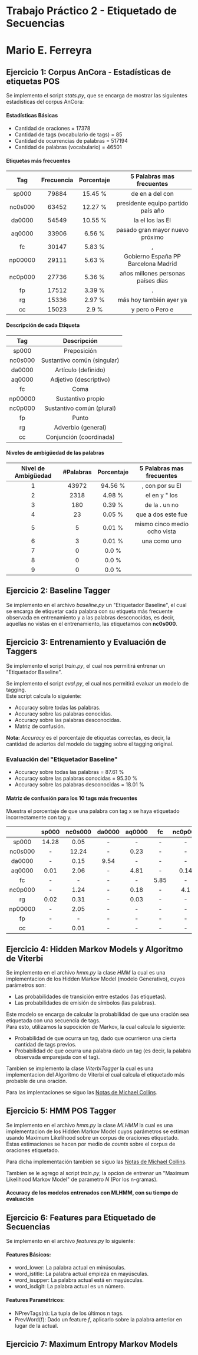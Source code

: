 Trabajo Práctico 2 - Etiquetado de Secuencias
=============================================

Mario E. Ferreyra
=================


Ejercicio 1: Corpus AnCora - Estadísticas de etiquetas POS
----------------------------------------------------------
Se implemento el script *stats.py*, que se encarga de mostrar las siguientes estadísticas del corpus AnCora:


#### Estadísticas Básicas

* Cantidad de oraciones = 17378
* Cantidad de tags (vocabulario de tags) = 85
* Cantidad de ocurrencias de palabras = 517194
* Cantidad de palabras (vocabulario) = 46501


#### Etiquetas más frecuentes

|   Tag    | Frecuencia | Porcentaje |       5 Palabras mas frecuentes       |
|:--------:|:----------:|:----------:|:-------------------------------------:|
|  sp000   |   79884    |   15.45 %  |            de en a del con            |
| nc0s000  |   63452    |   12.27 %  |  presidente equipo partido país año   |
|  da0000  |   54549    |   10.55 %  |           la el los las El            |
|  aq0000  |   33906    |   6.56 %   |    pasado gran mayor nuevo próximo    |
|    fc    |   30147    |   5.83 %   |                   ,                   |
| np00000  |   29111    |   5.63 %   |  Gobierno España PP Barcelona Madrid  |
| nc0p000  |   27736    |   5.36 %   |  años millones personas países días   |
|    fp    |   17512    |   3.39 %   |                   .                   |
|    rg    |   15336    |   2.97 %   |        más hoy también ayer ya        |
|    cc    |   15023    |    2.9 %   |            y pero o Pero e            |




#### Descripción de cada Etiqueta

|   Tag   |         Descripción         |
|:-------:|:---------------------------:|
|  sp000  |         Preposición         |
| nc0s000 | Sustantivo común (singular) |
| da0000  |     Artículo (definido)     |
| aq0000  |   Adjetivo (descriptivo)    |
|   fc    |            Coma             |
| np00000 |      Sustantivo propio      |
| nc0p000 |  Sustantivo común (plural)  |
|   fp    |            Punto            |
|   rg    |     Adverbio (general)      |
|   cc    |   Conjunción (coordinada)   |


#### Niveles de ambigüedad de las palabras

| Nivel de Ambigüedad  | #Palabras | Porcentaje |  5 Palabras mas frecuentes   |
|:--------------------:|:---------:|:----------:|:----------------------------:|
|          1           |   43972   |   94.56 %  |       , con por su El        |
|          2           |   2318    |   4.98 %   |        el en y " los         |
|          3           |    180    |   0.39 %   |        de la . un no         |
|          4           |    23     |   0.05 %   |      que a dos este fue      |
|          5           |     5     |   0.01 %   | mismo cinco medio ocho vista |
|          6           |     3     |   0.01 %   |         una como uno         |
|          7           |     0     |    0.0 %   |                              |
|          8           |     0     |    0.0 %   |                              |
|          9           |     0     |    0.0 %   |                              |


Ejercicio 2: Baseline Tagger
----------------------------
Se implemento en el archivo *baseline.py* un "Etiquetador Baseline", el cual se encarga de etiquetar cada palabra con su etiqueta más frecuente observada en entrenamiento y a las palabras desconocidas, es decir, aquellas no vistas en el entrenamiento, las etiquetamos con **nc0s000**.


Ejercicio 3: Entrenamiento y Evaluación de Taggers
--------------------------------------------------
Se implemento el script *train.py*, el cual nos permitirá entrenar un "Etiquetador Baseline".  

Se implemento el script *eval.py*, el cual nos permitirá evaluar un modelo de tagging.  
Este script calcula lo siguiente:

* Accuracy sobre todas las palabras.
* Accuracy sobre las palabras conocidas.
* Accuracy sobre las palabras desconocidas.
* Matriz de confusión.

__**Nota:**__ *Accuracy* es el porcentaje de etiquetas correctas, es decir, la cantidad de aciertos del modelo de tagging sobre el tagging original.


### Evaluación del "Etiquetador Baseline"
* Accuracy sobre todas las palabras = 87.61 %
* Accuracy sobre las palabras conocidas = 95.30 %
* Accuracy sobre las palabras desconocidas = 18.01 %

#### Matriz de confusión para los 10 tags más frecuentes

Muestra el porcentaje de que una palabra con tag x se haya etiquetado incorrectamente con tag y.

|         |  sp000  | nc0s000 | da0000  | aq0000  |   fc    | nc0p000 |   rg    | np00000 |   fp    |   cc    |
|:-------:|:-------:|:-------:|:-------:|:-------:|:-------:|:-------:|:-------:|:-------:|:-------:|:-------:|
|  sp000  |  14.28  |  0.05   |    -    |    -    |    -    |    -    |  0.01   |    -    |    -    |    -    |
| nc0s000 |    -    |  12.24  |    -    |  0.23   |    -    |    -    |  0.03   |    -    |    -    |    -    |
| da0000  |    -    |  0.15   |  9.54   |    -    |    -    |    -    |    -    |    -    |    -    |    -    |
| aq0000  |  0.01   |  2.06   |    -    |  4.81   |    -    |  0.14   |    -    |    -    |    -    |    -    |
|   fc    |    -    |    -    |    -    |    -    |  5.85   |    -    |    -    |    -    |    -    |    -    |
| nc0p000 |    -    |  1.24   |    -    |  0.18   |    -    |   4.1   |    -    |    -    |    -    |    -    |
|   rg    |  0.02   |  0.31   |    -    |  0.03   |    -    |    -    |  3.29   |    -    |    -    |  0.02   |
| np00000 |    -    |  2.05   |    -    |    -    |    -    |    -    |    -    |  1.52   |    -    |    -    |
|   fp    |    -    |    -    |    -    |    -    |    -    |    -    |    -    |    -    |  3.55   |    -    |
|   cc    |    -    |  0.01   |    -    |    -    |    -    |    -    |  0.05   |    -    |    -    |  3.34   |


Ejercicio 4: Hidden Markov Models y Algoritmo de Viterbi
--------------------------------------------------------
Se implemento en el archivo *hmm.py* la clase *HMM* la cual es una implementacion de los Hidden Markov Model (modelo Generativo), cuyos parámetros son:
* Las probabilidades de transición entre estados (las etiquetas).
* Las probabilidades de emisión de símbolos (las palabras).

Este modelo se encarga de calcular la probabilidad de que una oración sea etiquetada con una secuencia de tags.  
Para esto, utilizamos la supocición de Markov, la cual calcula lo siguiente:

* Probabilidad de que ocurra un tag, dado que ocurrieron una cierta cantidad de tags previos.
* Probabilidad de que ocurra una palabra dado un tag (es decir, la palabra observada emparejada con el tag).

Tambien se implemento la clase *ViterbiTagger* la cual es una implementacion del Algoritmo de Viterbi el cual calcula el
etiquetado más probable de una oración.

Para las implentaciones se siguo las [Notas de Michael Collins].


Ejercicio 5: HMM POS Tagger
---------------------------
Se implemento en el archivo *hmm.py* la clase *MLHMM* la cual es una implementacion de los Hidden Markov Model cuyos parámetros se estiman usando Maximum Likelihood sobre un corpus de oraciones etiquetado.  
Estas estimaciones se hacen por medio de *counts* sobre el corpus de oraciones etiquetado.

Para dicha implementación tambien se siguo las [Notas de Michael Collins].

Tambien se le agrego al script *train.py*, la opcion de entrenar un "Maximum Likelihood Markov Model" de parametro *N* (Por los n-gramas).

#### Accuracy de los modelos entrenados con MLHMM, con su tiempo de evaluación


Ejercicio 6: Features para Etiquetado de Secuencias
---------------------------------------------------
Se implemento en el archivo *features.py* lo siguiente:

#### Features Básicos:

* word_lower: La palabra actual en minúsculas.
* word_istitle: La palabra actual empieza en mayúsculas.
* word_isupper: La palabra actual está en mayúsculas.
* word_isdigit: La palabra actual es un número.

#### Features Paramétricos:

* NPrevTags(n): La tupla de los últimos n tags.
* PrevWord(f): Dado un feature *f*, aplicarlo sobre la palabra anterior en lugar de la actual.


Ejercicio 7: Maximum Entropy Markov Models
------------------------------------------




[Notas de Michael Collins]: http://www.cs.columbia.edu/~mcollins/hmms-spring2013.pdf
